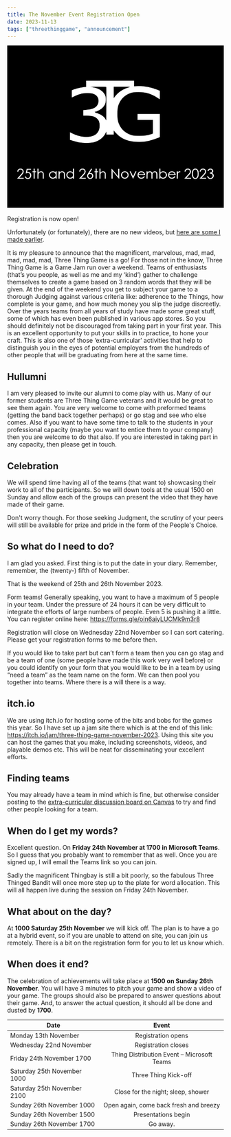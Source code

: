 ```yaml
---
title: The November Event Registration Open
date: 2023-11-13
tags: ["threethinggame", "announcement"]
---
```

![alt text](/img/231125event/event.png "Save the date")

Registration is now open!

Unfortunately (or fortunately), there are no new videos, but [here are some I made earlier](https://www.youtube.com/watch?v=w-m_15MBRjM&list=PLLR3LLHiz0fUze06acCulHDxu37TCwxTv&index=1).
<!--more-->

It is my pleasure to announce that the magnificent, marvelous, mad, mad, mad, mad, mad, Three Thing Game is a go!
For those not in the know, Three Thing Game is a Game Jam run over a weekend. Teams of enthusiasts (that’s you people, as well as me and my ‘kind’) gather to challenge themselves to create a game based on 3 random words that they will be given. At the end of the weekend you get to subject your game to a thorough Judging against various criteria like: adherence to the Things, how complete is your game, and how much money you slip the judge discreetly.
Over the years teams from all years of study have made some great stuff, some of which has even been published in various app stores. So you should definitely not be discouraged from taking part in your first year. This is an excellent opportunity to put your skills in to practice, to hone your craft. This is also one of those ‘extra-curricular’ activities that help to distinguish you in the eyes of potential employers from the hundreds of other people that will be graduating from here at the same time. 

## Hullumni

I am very pleased to invite our alumni to come play with us. Many of our former students are Three Thing Game veterans and it would be great to see them again. You are very welcome to come with preformed teams (getting the band back together perhaps) or go stag and see who else comes. Also if you want to have some time to talk to the students in your professional capacity (maybe you want to entice them to your company) then you are welcome to do that also. If you are interested in taking part in any capacity, then please get in touch.  

## Celebration

We will spend time having all of the teams (that want to) showcasing their work to all of the participants. So we will down tools at the usual 1500 on Sunday and allow each of the groups can present the video that they have made of their game.

Don't worry though. For those seeking Judgment, the scrutiny of your peers will still be available for prize and pride in the form of the People's Choice.

## So what do I need to do?

I am glad you asked. First thing is to put the date in your diary. Remember, remember, the (twenty-) fifth of November.

That is the weekend of 25th and 26th November 2023. 

Form teams! Generally speaking, you want to have a maximum of 5 people in your team. Under the pressure of 24 hours it can be very difficult to integrate the efforts of large numbers of people. Even 5 is pushing it a little. You can register online here: https://forms.gle/oin6aiyLUCMk9m3r8  

Registration will close on Wednesday 22nd November so I can sort catering. Please get your registration forms to me before then.

If you would like to take part but can’t form a team then you can go stag and be a team of one (some people have made this work very well before) or you could identify on your form that you would like to be in a team by using “need a team” as the team name on the form. We can then pool you together into teams. Where there is a will there is a way.

## itch.io

We are using itch.io for hosting some of the bits and bobs for the games this year. So I have set up a jam site there which is at the end of this link: https://itch.io/jam/three-thing-game-november-2023. Using this site you can host the games that you make, including screenshots, videos, and playable demos etc. This will be neat for disseminating your excellent efforts.

## Finding teams

You may already have a team in mind which is fine, but otherwise consider posting to the [extra-curricular discussion board on Canvas](https://canvas.hull.ac.uk/courses/67758/discussion_topics) to try and find other people looking for a team.

## When do I get my words?

Excellent question. On **Friday 24th November at 1700 in Microsoft Teams**. So I guess that you probably want to remember that as well. Once you are signed up, I will email the Teams link so you can join.

Sadly the magnificent Thingbay is still a bit poorly, so the fabulous Three Thinged Bandit will once more step up to the plate for word allocation. This will all happen live during the session on Friday 24th November.

## What about on the day?

At **1000 Saturday 25th November** we will kick off. The plan is to have a go at a hybrid event, so if you are unable to attend on site, you can join us remotely. There is a bit on the registration form for you to let us know which.

## When does it end?

The celebration of achievements will take place at **1500 on Sunday 26th November**. You will have 3 minutes to pitch your game and show a video of your game. The groups should also be prepared to answer questions about their game.
And, to answer the actual question, it should all be done and dusted by **1700**.

| Date           | Event           |
| -------------- |:---------------:|
| Monday 13th November | Registration opens |
| Wednesday 22nd November | Registration closes |
| Friday 24th November 1700 | Thing Distribution Event – Microsoft Teams|
| Saturday 25th November 1000 | Three Thing Kick-off |
| Saturday 25th November 2100 | Close for the night; sleep, shower |
| Sunday 26th November 1000 | Open again, come back fresh and breezy |
| Sunday 26th November 1500 | Presentations begin |
| Sunday 26th November 1700 | Go away. |

